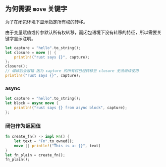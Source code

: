 ## 为何需要 `move` 关键字

为了在闭包环境下显示指定所有权的转移。

由于变量赋值或传参默认所有权转移，而闭包语境下没有转移的特征，所以需要关键字显示注明。

```rust
let capture = "hello".to_string();
let closure = move || {
    println!("rust says {}", capture);
};
closure();
// 编译后会报错 因为 capture 的所有权已经转移至 closure 无法继续使用
println!("rust says {}", capture);
```

### async

```rust
let capture = "hello".to_string();
let block = async move {
    println!("rust says {} from async block", capture);
};
```

### 闭包作为返回值

```rust
fn create_fn() -> impl Fn() {
    let text = "Fn".to_owned();
    move || println!("This is a: {}", text)
}
let fn_plain = create_fn();
fn_plain();
```
